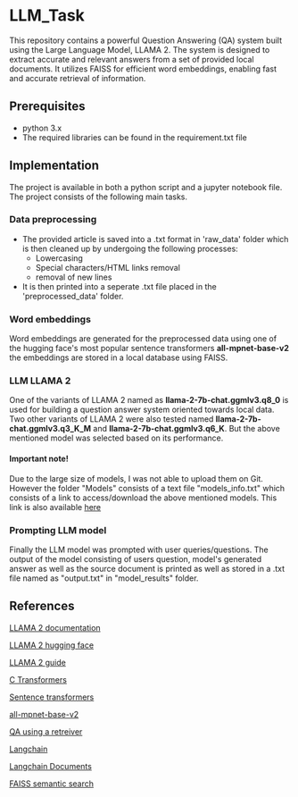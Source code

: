 # LLM_Task

This repository contains a powerful Question Answering (QA) system built using the Large Language Model, LLAMA 2. The system is designed to extract accurate and relevant answers from a set of provided local documents. It utilizes FAISS for efficient word embeddings, enabling fast and accurate retrieval of information.

## Prerequisites
- python 3.x
- The required libraries can be found in the requirement.txt file

## Implementation
The project is available in both a python script and a jupyter notebook file.
The project consists of the following main tasks.
### Data preprocessing
- The provided article is saved into a .txt format in 'raw_data' folder which is then cleaned up by undergoing the following processes:
    - Lowercasing
    - Special characters/HTML links removal
    - removal of new lines
- It is then printed into a seperate .txt file placed in the 'preprocessed_data' folder.

### Word embeddings
Word embeddings are generated for the preprocessed data using one of the hugging face's most popular sentence transformers **all-mpnet-base-v2** the embeddings are stored in a local database using FAISS.

### LLM LLAMA 2
One of the variants of LLAMA 2 named as **llama-2-7b-chat.ggmlv3.q8_0** is used for building a question answer system oriented towards local data.
Two other variants of LLAMA 2 were also tested named **llama-2-7b-chat.ggmlv3.q3_K_M** and **llama-2-7b-chat.ggmlv3.q6_K**. But the above mentioned model was selected based on its performance.

#### Important note!
Due to the large size of models, I was not able to upload them on Git. However the folder "Models" consists of a text file "models_info.txt" which consists of a link to access/download the above mentioned models.
This link is also available [here](https://huggingface.co/TheBloke/Llama-2-7B-Chat-GGML/tree/main)

### Prompting LLM model
Finally the LLM model was prompted with user queries/questions. The output of the model consisting of users question, model's generated answer as well as the source document is printed as well as stored in a .txt file named as "output.txt" in "model_results" folder.

## References
[LLAMA 2 documentation](https://ai.meta.com/llama/)

[LLAMA 2 hugging face](https://huggingface.co/meta-llama/Llama-2-7b)

[LLAMA 2 guide](https://huggingface.co/blog/stackllama#stackllama-a-hands-on-guide-to-train-llama-with-rlhf)

[C Transformers](https://python.langchain.com/docs/integrations/llms/ctransformers)

[Sentence transformers](https://huggingface.co/sentence-transformers)

[all-mpnet-base-v2](https://huggingface.co/sentence-transformers/all-mpnet-base-v2)

[QA using a retreiver](https://python.langchain.com/docs/use_cases/question_answering/how_to/vector_db_qa)

[Langchain](https://www.langchain.com/)

[Langchain Documents](https://python.langchain.com/docs/modules/chains/document/)

[FAISS semantic search](https://huggingface.co/learn/nlp-course/chapter5/6?fw=pt)